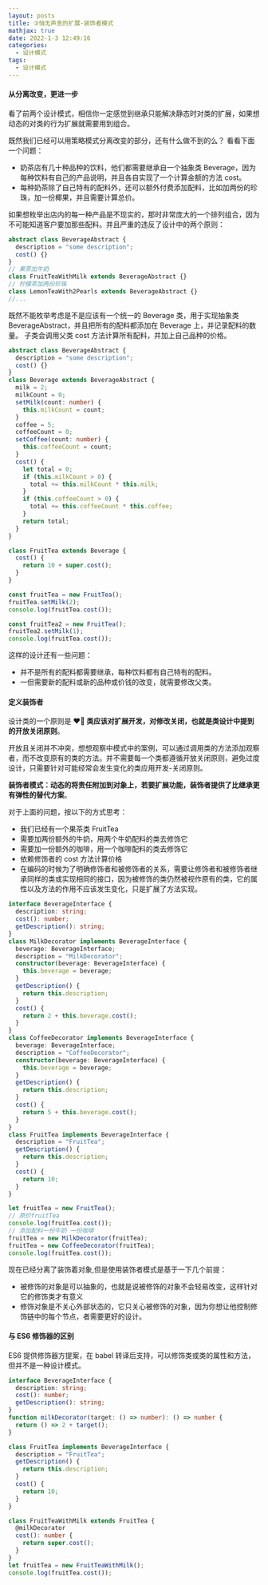 ```yaml
---
layout: posts
title: ③悄无声息的扩展-装饰者模式
mathjax: true
date: 2022-1-3 12:49:16
categories:
  - 设计模式
tags:
  - 设计模式
---
```


#### 从分离改变，更进一步

看了前两个设计模式，相信你一定感觉到继承只能解决静态时对类的扩展，如果想动态的对类的行为扩展就需要用到组合。

既然我们已经可以用策略模式分离改变的部分，还有什么做不到的么？ 看看下面一个问题：

- 奶茶店有几十种品种的饮料，他们都需要继承自一个抽象类 Beverage，因为每种饮料有自己的产品说明，并且各自实现了一个计算金额的方法 cost。
- 每种奶茶除了自己特有的配料外，还可以额外付费添加配料，比如加两份的珍珠，加一份椰果，并且需要计算总价。

如果想枚举出店内的每一种产品是不现实的，那时非常庞大的一个排列组合，因为不可能知道客户要加那些配料。并且严重的违反了设计中的两个原则：

```ts
abstract class BeverageAbstract {
  description = "some description";
  cost() {}
}
// 果茶加牛奶
class FruitTeaWithMilk extends BeverageAbstract {}
// 柠檬茶加两份珍珠
class LemonTeaWith2Pearls extends BeverageAbstract {}
//...
```

既然不能枚举考虑是不是应该有一个统一的 Beverage 类，用于实现抽象类 BeverageAbstract，并且把所有的配料都添加在 Beverage 上，并记录配料的数量。
子类会调用父类 cost 方法计算所有配料，并加上自己品种的价格。

```ts
abstract class BeverageAbstract {
  description = "some description";
  cost() {}
}
class Beverage extends BeverageAbstract {
  milk = 2;
  milkCount = 0;
  setMilk(count: number) {
    this.milkCount = count;
  }
  coffee = 5;
  coffeeCount = 0;
  setCoffee(count: number) {
    this.coffeeCount = count;
  }
  cost() {
    let total = 0;
    if (this.milkCount > 0) {
      total += this.milkCount * this.milk;
    }
    if (this.coffeeCount > 0) {
      total += this.coffeeCount * this.coffee;
    }
    return total;
  }
}

class FruitTea extends Beverage {
  cost() {
    return 10 + super.cost();
  }
}

const fruitTea = new FruitTea();
fruitTea.setMilk(2);
console.log(fruitTea.cost());

const fruitTea2 = new FruitTea();
fruitTea2.setMilk(1);
console.log(fruitTea.cost());
```

这样的设计还有一些问题：

- 并不是所有的配料都需要继承，每种饮料都有自己特有的配料。
- 一但需要新的配料或新的品种或价钱的改变，就需要修改父类。

#### 定义装饰者

设计类的一个原则是 **❤‍🔥 类应该对扩展开发，对修改关闭，也就是类设计中提到的开放关闭原则**。

开放且关闭并不冲突，想想观察中模式中的案例，可以通过调用类的方法添加观察者，而不改变原有的类的方法。并不需要每一个类都遵循开放关闭原则，避免过度设计，只需要针对可能经常会发生变化的类应用开发-关闭原则。

**装饰者模式：动态的将责任附加到对象上，若要扩展功能，装饰者提供了比继承更有弹性的替代方案**。

对于上面的问题，按以下的方式思考：

- 我们已经有一个果茶类 FruitTea
- 需要加两份额外的牛奶，用两个牛奶配料的类去修饰它
- 需要加一份额外的咖啡，用一个咖啡配料的类去修饰它
- 依赖修饰者的 cost 方法计算价格
- 在编码的时候为了明确修饰者和被修饰者的关系，需要让修饰者和被修饰者继承同样的类或实现相同的接口，因为被修饰的类仍然被视作原有的类，它的属性以及方法的作用不应该发生变化，只是扩展了方法实现。

```ts
interface BeverageInterface {
  description: string;
  cost(): number;
  getDescription(): string;
}
class MilkDecorator implements BeverageInterface {
  beverage: BeverageInterface;
  description = "MilkDecorator";
  constructor(beverage: BeverageInterface) {
    this.beverage = beverage;
  }
  getDescription() {
    return this.description;
  }
  cost() {
    return 2 + this.beverage.cost();
  }
}
class CoffeeDecorator implements BeverageInterface {
  beverage: BeverageInterface;
  description = "CoffeeDecorator";
  constructor(beverage: BeverageInterface) {
    this.beverage = beverage;
  }
  getDescription() {
    return this.description;
  }
  cost() {
    return 5 + this.beverage.cost();
  }
}
class FruitTea implements BeverageInterface {
  description = "FruitTea";
  getDescription() {
    return this.description;
  }
  cost() {
    return 10;
  }
}

let fruitTea = new FruitTea();
// 原价fruitTea
console.log(fruitTea.cost());
// 添加配料一份牛奶 一份咖啡
fruitTea = new MilkDecorator(fruitTea);
fruitTea = new CoffeeDecorator(fruitTea);
console.log(fruitTea.cost());
```

现在已经分离了装饰着对象,但是使用装饰者模式是基于一下几个前提：

- 被修饰的对象是可以抽象的，也就是说被修饰的对象不会轻易改变，这样针对它的修饰类才有意义
- 修饰对象是不关心外部状态的，它只关心被修饰的对象，因为你想让他控制修饰链中的每个节点，者需要更好的设计。

#### 与 ES6 修饰器的区别

ES6 提供修饰器方提案，在 babel 转译后支持，可以修饰类或类的属性和方法，但并不是一种设计模式。

```ts
interface BeverageInterface {
  description: string;
  cost(): number;
  getDescription(): string;
}
function milkDecorator(target: () => number): () => number {
  return () => 2 + target();
}

class FruitTea implements BeverageInterface {
  description = "FruitTea";
  getDescription() {
    return this.description;
  }
  cost() {
    return 10;
  }
}

class FruitTeaWithMilk extends FruitTea {
  @milkDecorator
  cost(): number {
    return super.cost();
  }
}
let fruitTea = new FruitTeaWithMilk();
console.log(fruitTea.cost());
```
